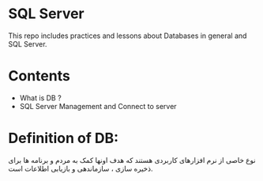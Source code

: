 # SQL Server
This repo includes practices and lessons about Databases in general and SQL Server.

# Contents 

- What is DB ? 
- SQL Server Management and Connect to server

# Definition of DB:

نوع خاصی از نرم افزارهای کاربردی هستند که هدف اونها کمک به مردم  و برنامه ها برای ذخیره سازی ، سازماندهی و بازیابی اطلاعات است.